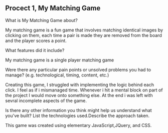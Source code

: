 ## Procect 1, My Matching Game

What is My Matching Game about?

My matching game is a fun game that involves matching identical images by clicking on them, each time a pair is made they are removed from the board and the player scores a point.

What features did it include?

My matching game is a single player matching game

Were there any particular pain points or unsolved problems you had to manage? (e.g. technological, timing, content, etc.)

Creating this game, I struggled with implementing the logic behind each click. I feel as if i mismanaged time. Whenever i hit a mental block on part of the project I would move onto something else. At the end i was left with sevral incomplete aspects of the game.

Is there any other information you think might help us understand what you've built?
List the technologies used.Describe the approach taken.

This game was created using elementary JavaScript,JQuery, and CSS.

